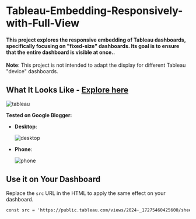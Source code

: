 # Tableau-Embedding-Responsively-with-Full-View

#### This project explores the responsive embedding of Tableau dashboards, specifically focusing on "fixed-size" dashboards. Its goal is to ensure that the entire dashboard is visible at once..

**Note**: This project is not intended to adapt the display for different Tableau "device" dashboards.

## What It Looks Like - <a href="https://bamboooofish.github.io/Tableau-Embedding-Responsively-with-Full-View/" target="_blank">Explore here</a>

![tableau](https://github.com/user-attachments/assets/1e5ba320-9346-4a80-9809-2a75682de9f3)

**Tested on Google Blogger:**

- **Desktop**:
  
  ![desktop](https://github.com/user-attachments/assets/d9dff1de-4552-4d34-9361-5ba893613e25)

- **Phone**:

  ![phone](https://github.com/user-attachments/assets/7b9f00e7-5198-4e0d-bbcb-1c970ef30c3e)
 
## Use it on Your Dashboard

Replace the `src` URL in the HTML to apply the same effect on your dashboard.
```html
const src = 'https://public.tableau.com/views/2024-_17275460425600/sheet0?:language=zh-TW&:sid=&:redirect=auth&:display_count=n&:origin=viz_share_link';
```

